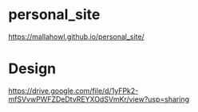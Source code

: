 # personal_site
https://mallahowl.github.io/personal_site/
# Design
https://drive.google.com/file/d/1yFPk2-mfSVvwPWFZDeDtvREYXOdSVmKr/view?usp=sharing
